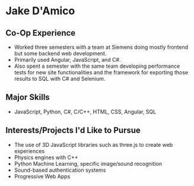 # Jake D'Amico

## Co-Op Experience

- Worked three semesters with a team at Siemens doing mostly frontend but some backend web development.
- Primarily used Angular, JavaScript, and C#.
- Also spent a semester with the same team developing performance tests for new site functionalities and the framework for exporting those results to SQL with C# and Selenium.

## Major Skills

- JavaScript, Python, C#, C/C++, HTML, CSS, Angular, SQL

## Interests/Projects I'd Like to Pursue

- The use of 3D JavaScript libraries such as three.js to create web experiences
- Physics engines with C++
- Python Machine Learning, specific image/sound recognition
- Sound-based authentication systems
- Progressive Web Apps